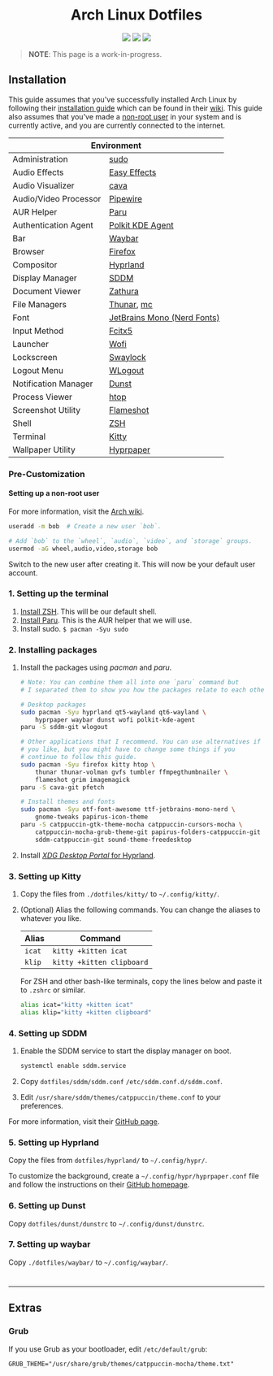 <div align="center">
    <h1>Arch Linux Dotfiles</h1>
    <img src="https://img.shields.io/github/directory-file-count/SetupGuides/ArchLinux/dotfiles?color=%23cba6f7&label=Dotfiles&style=for-the-badge">
    <img src="https://img.shields.io/github/issues-raw/SetupGuides/ArchLinux?color=%23f38ba8&style=for-the-badge">
    <img src="https://img.shields.io/github/last-commit/SetupGuides/ArchLinux?color=%23f9e2af&style=for-the-badge">
</div>

> **NOTE**: This page is a work-in-progress.

## Installation

This guide assumes that you've successfully installed Arch Linux by following their [installation guide](https://wiki.archlinux.org/title/Installation_guide) which can be found in their [wiki](https://wiki.archlinux.org/). This guide also assumes that you've made a [non-root user](#Setting-up-a-non-root-user) in your system and is currently active, and you are currently connected to the internet.

<div align="center">
    <table>
        <thead>
            <th colspan="2">Environment</th>
        </thead>
        <tbody>
            <tr>
                <td>Administration</td>
                <td><a href="https://www.sudo.ws/sudo/">sudo</a></td>
            </tr>
            <tr>
                <td>Audio Effects</td>
                <td><a href="https://github.com/wwmm/easyeffects">Easy Effects</a></td>
            </tr>
            <tr>
                <td>Audio Visualizer</td>
                <td><a href="https://github.com/karlstav/cava">cava</a></td>
            </tr>
            <tr>
                <td>Audio/Video Processor</td>
                <td><a href="https://pipewire.org">Pipewire</a></td>
            </tr>
            <tr>
                <td>AUR Helper</td>
                <td><a href="https://github.com/Morganamilo/paru">Paru</a></td>
            </tr>
            <tr>
                <td>Authentication Agent</td>
                <td><a href="https://kde.org/plasma-desktop/">Polkit KDE Agent</a></td>
            </tr>
            <tr>
                <td>Bar</td>
                <td><a href="https://github.com/Alexays/Waybar">Waybar</a></td>
            </tr>
            <tr>
                <td>Browser</td>
                <td><a href="https://firefox.com/">Firefox</a></td>
            </tr>
            <tr>
                <td>Compositor</td>
                <td><a href="https://hyprland.org/">Hyprland</a></td>
            </tr>
            <tr>
                <td>Display Manager</td>
                <td><a href="https://github.com/sddm/sddm">SDDM</a></td>
            </tr>
            <tr>
                <td>Document Viewer</td>
                <td><a href="https://pwmt.org/projects/zathura">Zathura</a></td>
            </tr>
            <tr>
                <td>File Managers</td>
                <td><a href="https://docs.xfce.org/xfce/thunar/start">Thunar</a>, <a href="https://midnight-commander.org/">mc</a></td>
            </tr>
            <tr>
                <td>Font</td>
                <td><a href="https://github.com/ryanoasis/nerd-fonts">JetBrains Mono (Nerd Fonts)</a></td>
            </tr>
            <tr>
                <td>Input Method</td>
                <td><a href="https://github.com/fcitx/fcitx5">Fcitx5</a></td>
            </tr>
            <tr>
                <td>Launcher</td>
                <td><a href="https://hg.sr.ht/~scoopta/wofi">Wofi</a></td>
            </tr>
            <tr>
                <td>Lockscreen</td>
                <td><a href="https://github.com/jirutka/swaylock-effects">Swaylock</a></td>
            </tr>
            <tr>
                <td>Logout Menu</td>
                <td><a href="https://github.com/ArtsyMacaw/wlogout">WLogout</a></td>
            </tr>
            <tr>
                <td>Notification Manager</td>
                <td><a href="https://github.com/dunst-project/dunst">Dunst</a></td>
            </tr>
            <tr>
                <td>Process Viewer</td>
                <td><a href="https://htop.dev/">htop</a></td>
            </tr>
            <tr>
                <td>Screenshot Utility</td>
                <td><a href="https://github.com/flameshot-org/flameshot">Flameshot</a></td>
            </tr>
            <tr>
                <td>Shell</td>
                <td><a href="https://www.zsh.org/">ZSH</a></td>
            </tr>
            <tr>
                <td>Terminal</td>
                <td><a href="https://sw.kovidgoyal.net/kitty/">Kitty</a></td>
            </tr>
            <tr>
                <td>Wallpaper Utility</td>
                <td><a href="https://github.com/hyprwm/hyprpaper">Hyprpaper</a></td>
            </tr>
        </tbody>
    </table>
</div>

### Pre-Customization

#### Setting up a non-root user

For more information, visit the [Arch wiki](https://wiki.archlinux.org/title/Users_and_groups).

```bash
useradd -m bob  # Create a new user `bob`.

# Add `bob` to the `wheel`, `audio`, `video`, and `storage` groups.
usermod -aG wheel,audio,video,storage bob
```

Switch to the new user after creating it. This will now be your default user account.

### 1. Setting up the terminal

1. [Install ZSH](https://github.com/SetupGuides/ZSH). This will be our default shell.
2. [Install Paru](https://github.com/Morganamilo/paru). This is the AUR helper that we will use.
3. Install sudo. `$ pacman -Syu sudo`

### 2. Installing packages

1. Install the packages using *pacman* and *paru*.

    ```bash
    # Note: You can combine them all into one `paru` command but
    # I separated them to show you how the packages relate to each other.

    # Desktop packages
    sudo pacman -Syu hyprland qt5-wayland qt6-wayland \
        hyprpaper waybar dunst wofi polkit-kde-agent
    paru -S sddm-git wlogout

    # Other applications that I recommend. You can use alternatives if
    # you like, but you might have to change some things if you
    # continue to follow this guide.
    sudo pacman -Syu firefox kitty htop \
        thunar thunar-volman gvfs tumbler ffmpegthumbnailer \
        flameshot grim imagemagick
    paru -S cava-git pfetch

    # Install themes and fonts
    sudo pacman -Syu otf-font-awesome ttf-jetbrains-mono-nerd \
        gnome-tweaks papirus-icon-theme
    paru -S catppuccin-gtk-theme-mocha catppuccin-cursors-mocha \
        catppuccin-mocha-grub-theme-git papirus-folders-catppuccin-git \
        sddm-catppuccin-git sound-theme-freedesktop
    ```

2. Install [*XDG Desktop Portal* for Hyprland](https://wiki.hyprland.org/Useful-Utilities/Hyprland-desktop-portal/).

### 3. Setting up Kitty

1. Copy the files from `./dotfiles/kitty/` to `~/.config/kitty/`.
2. (Optional) Alias the following commands. You can change the aliases to whatever you like.

    | Alias   | Command                   |
    | ------- | ------------------------- |
    | `icat`  | `kitty +kitten icat`      |
    | `klip`  | `kitty +kitten clipboard` |

    For ZSH and other bash-like terminals, copy the lines below and paste it to `.zshrc` or similar.

    ```bash
    alias icat="kitty +kitten icat"
    alias klip="kitty +kitten clipboard"
    ```

### 4. Setting up SDDM

1. Enable the SDDM service to start the display manager on boot.

    ```bash
    systemctl enable sddm.service
    ```

2. Copy `dotfiles/sddm/sddm.conf` `/etc/sddm.conf.d/sddm.conf`.
3. Edit `/usr/share/sddm/themes/catppuccin/theme.conf` to your preferences.

For more information, visit their [GitHub page](https://github.com/khaneliman/sddm-catppuccin).

### 5. Setting up Hyprland

Copy the files from `dotfiles/hyprland/` to `~/.config/hypr/`.

To customize the background, create a `~/.config/hypr/hyprpaper.conf` file and follow the instructions on their [GitHub homepage](https://github.com/hyprwm/hyprpaper).

### 6. Setting up Dunst

Copy `dotfiles/dunst/dunstrc` to `~/.config/dunst/dunstrc`.

### 7. Setting up waybar

Copy `./dotfiles/waybar/` to `~/.config/waybar/`.

#

-----

## Extras

### Grub

If you use Grub as your bootloader, edit `/etc/default/grub`:

```
GRUB_THEME="/usr/share/grub/themes/catppuccin-mocha/theme.txt"
```
